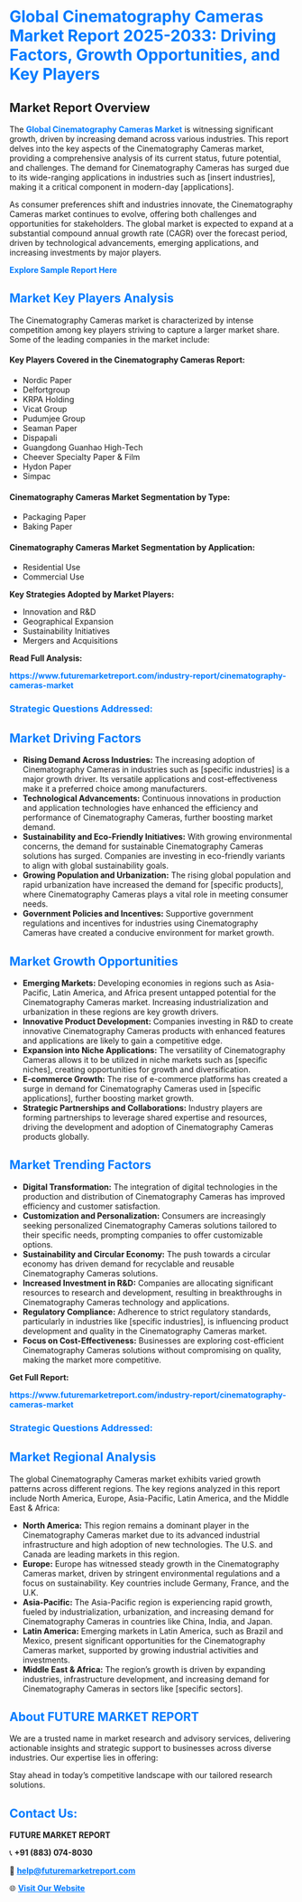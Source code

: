 <h1 style="color: #007BFF;">Global Cinematography Cameras Market Report 2025-2033: Driving Factors, Growth Opportunities, and Key Players</h1>

<section id="overview">
<h2>Market Report Overview</h2>
<p>The <a href="https://www.futuremarketreport.com/industry-report/cinematography-cameras-market" style="color: #007BFF; text-decoration: none;"><strong>Global Cinematography Cameras Market</strong></a> is witnessing significant growth, driven by increasing demand across various industries. This report delves into the key aspects of the Cinematography Cameras market, providing a comprehensive analysis of its current status, future potential, and challenges. The demand for Cinematography Cameras has surged due to its wide-ranging applications in industries such as [insert industries], making it a critical component in modern-day [applications].</p>
<p>As consumer preferences shift and industries innovate, the Cinematography Cameras market continues to evolve, offering both challenges and opportunities for stakeholders. The global market is expected to expand at a substantial compound annual growth rate (CAGR) over the forecast period, driven by technological advancements, emerging applications, and increasing investments by major players.</p>
</section>

<section id="overview">
<p><a href="https://www.futuremarketreport.com/request-sample/reportId=35704" style="color: #007BFF; text-decoration: none;"><strong>Explore Sample Report Here</strong></a></p>
</section>

<section id="key-players">
<h2 style="color: #007BFF;">Market Key Players Analysis</h2>
<p>The Cinematography Cameras market is characterized by intense competition among key players striving to capture a larger market share. Some of the leading companies in the market include:</p>
<h4>Key Players Covered in the Cinematography Cameras Report:</h4>
<ul><li>Nordic Paper</li><li>Delfortgroup</li><li>KRPA Holding</li><li>Vicat Group</li><li>Pudumjee Group</li><li>Seaman Paper</li><li>Dispapali</li><li>Guangdong Guanhao High-Tech</li><li>Cheever Specialty Paper &amp; Film</li><li>Hydon Paper</li><li>Simpac</li></ul>
<h4>Cinematography Cameras Market Segmentation by Type:</h4>
<ul><li>Packaging Paper</li><li>Baking Paper</li></ul>

<h4>Cinematography Cameras Market Segmentation by Application:</h4>
<ul><li>Residential Use</li><li>Commercial Use</li></ul>
<p><strong>Key Strategies Adopted by Market Players:</strong></p>
<ul>
<li>Innovation and R&D</li>
<li>Geographical Expansion</li>
<li>Sustainability Initiatives</li>
<li>Mergers and Acquisitions</li>
</ul>
</section>

<section>
<p><strong>Read Full Analysis: </strong></p><a href="https://www.futuremarketreport.com/industry-report/cinematography-cameras-market" style="color: #007BFF; text-decoration: none;"><strong>https://www.futuremarketreport.com/industry-report/cinematography-cameras-market</strong></a>
<h3 style="color: #007BFF;">Strategic Questions Addressed:</h3>
</section>

<section id="driving-factors">
<h2 style="color: #007BFF;">Market Driving Factors</h2>
<ul>
<li><strong>Rising Demand Across Industries:</strong> The increasing adoption of Cinematography Cameras in industries such as [specific industries] is a major growth driver. Its versatile applications and cost-effectiveness make it a preferred choice among manufacturers.</li>
<li><strong>Technological Advancements:</strong> Continuous innovations in production and application technologies have enhanced the efficiency and performance of Cinematography Cameras, further boosting market demand.</li>
<li><strong>Sustainability and Eco-Friendly Initiatives:</strong> With growing environmental concerns, the demand for sustainable Cinematography Cameras solutions has surged. Companies are investing in eco-friendly variants to align with global sustainability goals.</li>
<li><strong>Growing Population and Urbanization:</strong> The rising global population and rapid urbanization have increased the demand for [specific products], where Cinematography Cameras plays a vital role in meeting consumer needs.</li>
<li><strong>Government Policies and Incentives:</strong> Supportive government regulations and incentives for industries using Cinematography Cameras have created a conducive environment for market growth.</li>
</ul>
</section>

<section id="growth-opportunities">
<h2 style="color: #007BFF;">Market Growth Opportunities</h2>
<ul>
<li><strong>Emerging Markets:</strong> Developing economies in regions such as Asia-Pacific, Latin America, and Africa present untapped potential for the Cinematography Cameras market. Increasing industrialization and urbanization in these regions are key growth drivers.</li>
<li><strong>Innovative Product Development:</strong> Companies investing in R&D to create innovative Cinematography Cameras products with enhanced features and applications are likely to gain a competitive edge.</li>
<li><strong>Expansion into Niche Applications:</strong> The versatility of Cinematography Cameras allows it to be utilized in niche markets such as [specific niches], creating opportunities for growth and diversification.</li>
<li><strong>E-commerce Growth:</strong> The rise of e-commerce platforms has created a surge in demand for Cinematography Cameras used in [specific applications], further boosting market growth.</li>
<li><strong>Strategic Partnerships and Collaborations:</strong> Industry players are forming partnerships to leverage shared expertise and resources, driving the development and adoption of Cinematography Cameras products globally.</li>
</ul>
</section>

<section id="trending-factors">
<h2 style="color: #007BFF;">Market Trending Factors</h2>
<ul>
<li><strong>Digital Transformation:</strong> The integration of digital technologies in the production and distribution of Cinematography Cameras has improved efficiency and customer satisfaction.</li>
<li><strong>Customization and Personalization:</strong> Consumers are increasingly seeking personalized Cinematography Cameras solutions tailored to their specific needs, prompting companies to offer customizable options.</li>
<li><strong>Sustainability and Circular Economy:</strong> The push towards a circular economy has driven demand for recyclable and reusable Cinematography Cameras solutions.</li>
<li><strong>Increased Investment in R&D:</strong> Companies are allocating significant resources to research and development, resulting in breakthroughs in Cinematography Cameras technology and applications.</li>
<li><strong>Regulatory Compliance:</strong> Adherence to strict regulatory standards, particularly in industries like [specific industries], is influencing product development and quality in the Cinematography Cameras market.</li>
<li><strong>Focus on Cost-Effectiveness:</strong> Businesses are exploring cost-efficient Cinematography Cameras solutions without compromising on quality, making the market more competitive.</li>
</ul>
</section>

<section>
<p><strong>Get Full Report: </strong></p><a href="https://www.futuremarketreport.com/industry-report/cinematography-cameras-market" style="color: #007BFF; text-decoration: none;"><strong>https://www.futuremarketreport.com/industry-report/cinematography-cameras-market</strong></a>
<h3 style="color: #007BFF;">Strategic Questions Addressed:</h3>
</section>


<section id="regional-analysis">
<h2 style="color: #007BFF;">Market Regional Analysis</h2>
<p>The global Cinematography Cameras market exhibits varied growth patterns across different regions. The key regions analyzed in this report include North America, Europe, Asia-Pacific, Latin America, and the Middle East & Africa:</p>
<ul>
<li><strong>North America:</strong> This region remains a dominant player in the Cinematography Cameras market due to its advanced industrial infrastructure and high adoption of new technologies. The U.S. and Canada are leading markets in this region.</li>
<li><strong>Europe:</strong> Europe has witnessed steady growth in the Cinematography Cameras market, driven by stringent environmental regulations and a focus on sustainability. Key countries include Germany, France, and the U.K.</li>
<li><strong>Asia-Pacific:</strong> The Asia-Pacific region is experiencing rapid growth, fueled by industrialization, urbanization, and increasing demand for Cinematography Cameras in countries like China, India, and Japan.</li>
<li><strong>Latin America:</strong> Emerging markets in Latin America, such as Brazil and Mexico, present significant opportunities for the Cinematography Cameras market, supported by growing industrial activities and investments.</li>
<li><strong>Middle East & Africa:</strong> The region’s growth is driven by expanding industries, infrastructure development, and increasing demand for Cinematography Cameras in sectors like [specific sectors].</li>
</ul>
</section>

<footer>
<h2 style="color: #007BFF;">About FUTURE MARKET REPORT</h2>
<p>We are a trusted name in market research and advisory services, delivering actionable insights and strategic support to businesses across diverse industries. Our expertise lies in offering:</p>

<p>Stay ahead in today’s competitive landscape with our tailored research solutions.</p>

<h2 style="color: #007BFF;">Contact Us:</h2>
<p><strong>FUTURE MARKET REPORT</strong></p>
<p>📞 <strong>+91 (883) 074-8030</strong></p>
<p>📧 <strong><a href="mailto:help@futuremarketreport.com" style="color: #007BFF;">help@futuremarketreport.com</a></strong></p>
<p>🌐 <strong><a href="https://www.futuremarketreport.com/" style="color: #007BFF;">Visit Our Website</a></strong></p>
</footer>